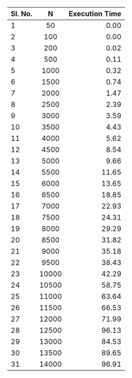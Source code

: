 | Sl. No.   |      N      |  Execution Time |
|----------|:-------------:|------:|
|1	|50	|0.00|
|2	|100	|0.00|
|3	|200	|0.02|
|4	|500	|0.11|
|5	|1000	|0.32|
|6	|1500	|0.74|
|7	|2000	|1.47|
|8	|2500	|2.39|
|9	|3000	|3.59|
|10	|3500	|4.43|
|11|	4000	|5.62|
|12|	4500	|8.54|
|13|	5000	|9.66|
|14|	5500	|11.65|
|15|	6000	|13.65|
|16|	6500	|18.85|
|17|	7000	|22.93|
|18|	7500	|24.31|
|19|	8000	|29.29|
|20|	8500	|31.82|
|21|	9000	|35.18|
|22|	9500	|38.43|
|23|	10000	|42.29|
|24|	10500	|58.75|
|25|	11000	|63.64|
|26|	11500	|66.53|
|27|	12000	|71.99|
|28|	12500	|96.13|
|29|	13000|	84.53|
|30|	13500	|89.65|
|31|	14000	|96.91|
